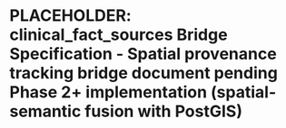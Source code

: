 # PLACEHOLDER: clinical_fact_sources Bridge Specification - Spatial provenance tracking bridge document pending Phase 2+ implementation (spatial-semantic fusion with PostGIS)
